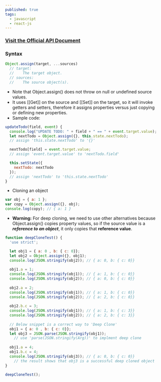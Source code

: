 ```yaml
---
published: true
tags:
  - javascript
  - react-js
---
```

### [Visit the Official API Document](https://developer.mozilla.org/en-US/docs/Web/JavaScript/Reference/Global_Objects/Object/assign)


### Syntax

```javascript
Object.assign(target, ...sources)
  // target:
  //    The target object.
  // sources:
  //    The source object(s).

```

* Note that Object.assign() does not throw on null or undefined source values.
* It uses [[Get]] on the source and [[Set]] on the target, so it will invoke getters and setters, therefore it assigns properties versus just copying or defining new properties.
* Sample code:

```javascript
updateTodo(field, event) {
  console.log("UPDATE TODO: " + field + " == " + event.target.value);
  let nextTodo = Object.assign({}, this.state.nextTodo);
  // assign 'this.state.nextTodo' to '{}'

  nextTodo[field] = event.target.value;
  // assign 'event.target.value' to 'nextTodo.field'

  this.setState({
    nextTodo: nextTodo
  });        
  // assign 'nextTodo' to 'this.state.nextTodo'
}
```

* Cloning an object
```javascript
var obj = { a: 1 };
var copy = Object.assign({}, obj);
console.log(copy); // { a: 1 }
```

* **Warning:** For deep cloning, we need to use other alternatives because Object.assign() copies property values, so if the source value is a **_reference to an object_**, it only copies that **reference value**.

```javascript
function deepCloneTest() {
  'use strict';

  let obj1 = { a: 0 , b: { c: 0}};
  let obj2 = Object.assign({}, obj1);
  console.log(JSON.stringify(obj2)); // { a: 0, b: { c: 0}}
  
  obj1.a = 1;
  console.log(JSON.stringify(obj1)); // { a: 1, b: { c: 0}}
  console.log(JSON.stringify(obj2)); // { a: 0, b: { c: 0}}
  
  obj2.a = 2;
  console.log(JSON.stringify(obj1)); // { a: 1, b: { c: 0}}
  console.log(JSON.stringify(obj2)); // { a: 2, b: { c: 0}}
  
  obj2.b.c = 3;
  console.log(JSON.stringify(obj1)); // { a: 1, b: { c: 3}}
  console.log(JSON.stringify(obj2)); // { a: 2, b: { c: 3}}
  
  // Below snippet is a correct way to 'Deep Clone'
  obj1 = { a: 0 , b: { c: 0}};
  let obj3 = JSON.parse(JSON.stringify(obj1));
  	// use 'parse(JSON.stringify(Arg))' to implment deep clone
        
  obj1.a = 4;
  obj1.b.c = 4;
  console.log(JSON.stringify(obj3)); // { a: 0, b: { c: 0}}
  	// the result shows that obj3 is a successful deep cloned object
}

deepCloneTest();
```

<br />
<br />

